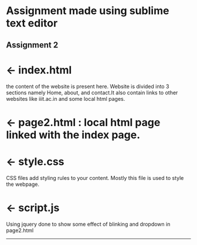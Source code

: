    Assignment  made using sublime text editor
===================================================



Assignment 2
------------



# ← index.html

 the content of the website is present here. Website is divided into 3 sections namely Home, about, and contact.It also contain links to other websites like iiit.ac.in and some local html pages.


# ← page2.html : local html page linked with the index page.
	

# ← style.css

CSS files add styling rules to your content. Mostly this file is used to style the webpage.

# ← script.js

Using jquery done to show some effect of blinking and dropdown in page2.html


-------------------


